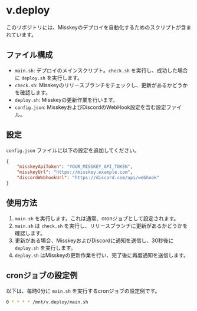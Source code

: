 # v.deploy

このリポジトリには、Misskeyのデプロイを自動化するためのスクリプトが含まれています。

## ファイル構成

- `main.sh`: デプロイのメインスクリプト。`check.sh` を実行し、成功した場合に `deploy.sh` を実行します。
- `check.sh`: Misskeyのリリースブランチをチェックし、更新があるかどうかを確認します。
- `deploy.sh`: Misskeyの更新作業を行います。
- `config.json`: MisskeyおよびDiscordのWebHook設定を含む設定ファイル。

## 設定

`config.json` ファイルに以下の設定を追加してください。

```json
{
    "misskeyApiToken": "YOUR_MISSKEY_API_TOKEN",
    "misskeyUrl": "https://misskey.example.com",
    "discordWebhookUrl": "https://discord.com/api/webhook"
}
```

## 使用方法

1. `main.sh` を実行します。これは通常、cronジョブとして設定されます。
2. `main.sh` は `check.sh` を実行し、リリースブランチに更新があるかどうかを確認します。
3. 更新がある場合、MisskeyおよびDiscordに通知を送信し、30秒後に `deploy.sh` を実行します。
4. `deploy.sh` はMisskeyの更新作業を行い、完了後に再度通知を送信します。

## cronジョブの設定例

以下は、毎時0分に `main.sh` を実行するcronジョブの設定例です。

```bash
0 * * * * /mnt/v.deploy/main.sh
```

